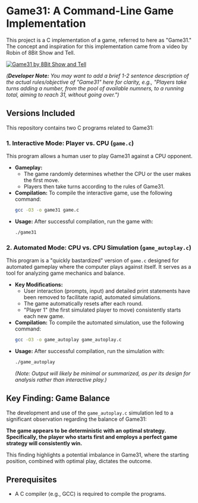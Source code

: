 # Game31: A Command-Line Game Implementation

This project is a C implementation of a game, referred to here as "Game31." The concept and inspiration for this implementation came from a video by Robin of 8Bit Show and Tell.

[![Game31 by 8Bit Show and Tell](https://img.youtube.com/vi/hyHeQgrvu4w/0.jpg)](https://www.youtube.com/watch?v=hyHeQgrvu4w)

*(**Developer Note:** You may want to add a brief 1-2 sentence description of the actual rules/objective of "Game31" here for clarity, e.g., "Players take turns adding a number, from the pool of available numners, to a running total, aiming to reach 31, without going over.")*

## Versions Included

This repository contains two C programs related to Game31:

### 1. Interactive Mode: Player vs. CPU (`game.c`)

This program allows a human user to play Game31 against a CPU opponent.

*   **Gameplay:**
    *   The game randomly determines whether the CPU or the user makes the first move.
    *   Players then take turns according to the rules of Game31.
*   **Compilation:**
    To compile the interactive game, use the following command:
    ```bash
    gcc -O3 -o game31 game.c
    ```
*   **Usage:**
    After successful compilation, run the game with:
    ```bash
    ./game31
    ```

### 2. Automated Mode: CPU vs. CPU Simulation (`game_autoplay.c`)

This program is a "quickly bastardized" version of `game.c` designed for automated gameplay where the computer plays against itself. It serves as a tool for analyzing game mechanics and balance.

*   **Key Modifications:**
    *   User interaction (prompts, input) and detailed print statements have been removed to facilitate rapid, automated simulations.
    *   The game automatically resets after each round.
    *   "Player 1" (the first simulated player to move) consistently starts each new game.
*   **Compilation:**
    To compile the automated simulation, use the following command:
    ```bash
    gcc -O3 -o game_autoplay game_autoplay.c
    ```
*   **Usage:**
    After successful compilation, run the simulation with:
    ```bash
    ./game_autoplay
    ```
    *(Note: Output will likely be minimal or summarized, as per its design for analysis rather than interactive play.)*

## Key Finding: Game Balance

The development and use of the `game_autoplay.c` simulation led to a significant observation regarding the balance of Game31:

**The game appears to be deterministic with an optimal strategy. Specifically, the player who starts first and employs a perfect game strategy will consistently win.**

This finding highlights a potential imbalance in Game31, where the starting position, combined with optimal play, dictates the outcome.

## Prerequisites

*   A C compiler (e.g., GCC) is required to compile the programs.